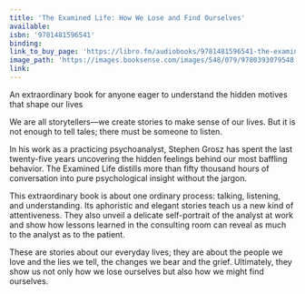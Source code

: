 ```yaml
---
title: 'The Examined Life: How We Lose and Find Ourselves'
available:
isbn: '9781481596541'
binding:
link_to_buy_page: 'https://libro.fm/audiobooks/9781481596541-the-examined-life'
image_path: 'https://images.booksense.com/images/548/079/9780393079548.jpg'
link:
---
```



An extraordinary book for anyone eager to understand the hidden motives that shape our lives

We are all storytellers—we create stories to make sense of our lives. But it is not enough to tell tales; there must be someone to listen.

In his work as a practicing psychoanalyst, Stephen Grosz has spent the last twenty-five years uncovering the hidden feelings behind our most baffling behavior. The Examined Life distills more than fifty thousand hours of conversation into pure psychological insight without the jargon.

This extraordinary book is about one ordinary process: talking, listening, and understanding. Its aphoristic and elegant stories teach us a new kind of attentiveness. They also unveil a delicate self-portrait of the analyst at work and show how lessons learned in the consulting room can reveal as much to the analyst as to the patient.

These are stories about our everyday lives; they are about the people we love and the lies we tell, the changes we bear and the grief. Ultimately, they show us not only how we lose ourselves but also how we might find ourselves.